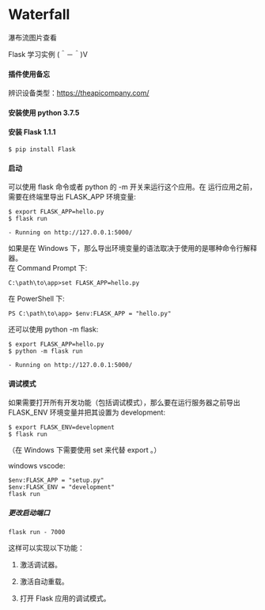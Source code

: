 # Waterfall
瀑布流图片查看

Flask 学习实例 (＾－＾)V

#### 插件使用备忘

辨识设备类型：https://theapicompany.com/

#### 安装使用 python 3.7.5

#### 安装 Flask 1.1.1

    $ pip install Flask

#### 启动

可以使用 flask 命令或者 python 的 -m 开关来运行这个应用。在 运行应用之前，需要在终端里导出 FLASK_APP 环境变量:

    $ export FLASK_APP=hello.py
    $ flask run

    - Running on http://127.0.0.1:5000/

如果是在 Windows 下，那么导出环境变量的语法取决于使用的是哪种命令行解释器。  
在 Command Prompt 下:

    
    C:\path\to\app>set FLASK_APP=hello.py

在 PowerShell 下:

    PS C:\path\to\app> $env:FLASK_APP = "hello.py"

还可以使用 python -m flask:

    $ export FLASK_APP=hello.py
    $ python -m flask run

    - Running on http://127.0.0.1:5000/

#### 调试模式

如果需要打开所有开发功能（包括调试模式），那么要在运行服务器之前导出 FLASK_ENV 环境变量并把其设置为 development:

    $ export FLASK_ENV=development
    $ flask run

（在 Windows 下需要使用 set 来代替 export 。）

windows vscode:

    $env:FLASK_APP = "setup.py"
    $env:FLASK_ENV = "development"
    flask run

##### 更改启动端口
    flask run - 7000
    
这样可以实现以下功能：

1. 激活调试器。

2. 激活自动重载。

3. 打开 Flask 应用的调试模式。



